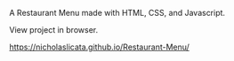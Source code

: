A Restaurant Menu made with HTML, CSS, and Javascript.

View project in browser.

https://nicholaslicata.github.io/Restaurant-Menu/
